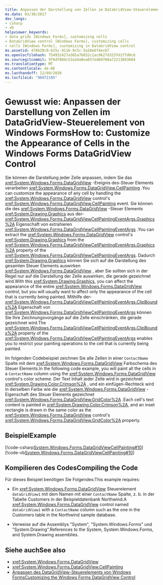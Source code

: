 ```yaml
---
title: Anpassen der Darstellung von Zellen im DataGridView-Steuerelement
ms.date: 03/30/2017
dev_langs:
- csharp
- vb
helpviewer_keywords:
- data grids [Windows Forms], customizing cells
- DataGridView control [Windows Forms], customizing cells
- cells [Windows Forms], customizing in DataGridView control
ms.assetid: 478b20c9-625c-4116-9c5c-5a16e6f4ec67
ms.openlocfilehash: 754932427a365a7b032c1ac9627d3237d1f7d0c6
ms.sourcegitcommit: 9f6df084c53a3da0ea657ed0d708a72213683084
ms.translationtype: MT
ms.contentlocale: de-DE
ms.lasthandoff: 12/09/2020
ms.locfileid: "96972195"
---
```

# <a name="how-to-customize-the-appearance-of-cells-in-the-windows-forms-datagridview-control"></a><span data-ttu-id="2c6a6-102">Gewusst wie: Anpassen der Darstellung von Zellen im DataGridView-Steuerelement von Windows Forms</span><span class="sxs-lookup"><span data-stu-id="2c6a6-102">How to: Customize the Appearance of Cells in the Windows Forms DataGridView Control</span></span>
<span data-ttu-id="2c6a6-103">Sie können die Darstellung jeder Zelle anpassen, indem Sie das <xref:System.Windows.Forms.DataGridView> -Ereignis des-Steuer Elements verarbeiten <xref:System.Windows.Forms.DataGridView.CellPainting> .</span><span class="sxs-lookup"><span data-stu-id="2c6a6-103">You can customize the appearance of any cell by handling the <xref:System.Windows.Forms.DataGridView> control's <xref:System.Windows.Forms.DataGridView.CellPainting> event.</span></span> <span data-ttu-id="2c6a6-104">Sie können die des <xref:System.Windows.Forms.DataGridView> -Steuer Elements <xref:System.Drawing.Graphics> aus der- <xref:System.Windows.Forms.DataGridViewCellPaintingEventArgs.Graphics%2A> Eigenschaft von extrahieren <xref:System.Windows.Forms.DataGridViewCellPaintingEventArgs> .</span><span class="sxs-lookup"><span data-stu-id="2c6a6-104">You can extract the <xref:System.Windows.Forms.DataGridView> control's <xref:System.Drawing.Graphics> from the <xref:System.Windows.Forms.DataGridViewCellPaintingEventArgs.Graphics%2A> property of the <xref:System.Windows.Forms.DataGridViewCellPaintingEventArgs>.</span></span> <span data-ttu-id="2c6a6-105">Dadurch <xref:System.Drawing.Graphics> können Sie sich auf die Darstellung des gesamten Steuer Elements auswirken <xref:System.Windows.Forms.DataGridView> , aber Sie sollten sich in der Regel nur auf die Darstellung der Zelle auswirken, die gerade gezeichnet wird.</span><span class="sxs-lookup"><span data-stu-id="2c6a6-105">With this <xref:System.Drawing.Graphics>, you can affect the appearance of the entire <xref:System.Windows.Forms.DataGridView> control, but you will usually want to affect only the appearance of the cell that is currently being painted.</span></span> <span data-ttu-id="2c6a6-106">Mithilfe der- <xref:System.Windows.Forms.DataGridViewCellPaintingEventArgs.ClipBounds%2A> Eigenschaft von <xref:System.Windows.Forms.DataGridViewCellPaintingEventArgs> können Sie Ihre Zeichnungsvorgänge auf die Zelle einschränken, die gerade gezeichnet wird.</span><span class="sxs-lookup"><span data-stu-id="2c6a6-106">The <xref:System.Windows.Forms.DataGridViewCellPaintingEventArgs.ClipBounds%2A> property of the <xref:System.Windows.Forms.DataGridViewCellPaintingEventArgs> enables you to restrict your painting operations to the cell that is currently being painted.</span></span>  
  
 <span data-ttu-id="2c6a6-107">Im folgenden Codebeispiel zeichnen Sie alle Zellen in einer `ContactName` Spalte mit dem <xref:System.Windows.Forms.DataGridView> Farbschema des Steuer Elements.</span><span class="sxs-lookup"><span data-stu-id="2c6a6-107">In the following code example, you will paint all the cells in a `ContactName` column using the <xref:System.Windows.Forms.DataGridView> control's color scheme.</span></span> <span data-ttu-id="2c6a6-108">Der Text Inhalt jeder Zelle wird in gezeichnet <xref:System.Drawing.Color.Crimson%2A> , und ein einfügen-Rechteck wird in derselben Farbe wie die <xref:System.Windows.Forms.DataGridView> -Eigenschaft des Steuer Elements gezeichnet <xref:System.Windows.Forms.DataGridView.GridColor%2A> .</span><span class="sxs-lookup"><span data-stu-id="2c6a6-108">Each cell's text content is painted in <xref:System.Drawing.Color.Crimson%2A>, and an inset rectangle is drawn in the same color as the <xref:System.Windows.Forms.DataGridView> control's <xref:System.Windows.Forms.DataGridView.GridColor%2A> property.</span></span>  
  
## <a name="example"></a><span data-ttu-id="2c6a6-109">Beispiel</span><span class="sxs-lookup"><span data-stu-id="2c6a6-109">Example</span></span>  
 [!code-csharp[System.Windows.Forms.DataGridViewCellPainting#10](~/samples/snippets/csharp/VS_Snippets_Winforms/System.Windows.Forms.DataGridViewCellPainting/CS/form1.cs#10)]
 [!code-vb[System.Windows.Forms.DataGridViewCellPainting#10](~/samples/snippets/visualbasic/VS_Snippets_Winforms/System.Windows.Forms.DataGridViewCellPainting/VB/form1.vb#10)]  
  
## <a name="compiling-the-code"></a><span data-ttu-id="2c6a6-110">Kompilieren des Codes</span><span class="sxs-lookup"><span data-stu-id="2c6a6-110">Compiling the Code</span></span>  
 <span data-ttu-id="2c6a6-111">Für dieses Beispiel benötigen Sie Folgendes:</span><span class="sxs-lookup"><span data-stu-id="2c6a6-111">This example requires:</span></span>  
  
- <span data-ttu-id="2c6a6-112">Ein <xref:System.Windows.Forms.DataGridView> Steuerelement `dataGridView1` mit dem Namen mit einer `ContactName` Spalte, z. b. in der Tabelle Customers in der Beispieldatenbank Northwind.</span><span class="sxs-lookup"><span data-stu-id="2c6a6-112">A <xref:System.Windows.Forms.DataGridView> control named `dataGridView1` with a `ContactName` column such as the one in the Customers table in the Northwind sample database.</span></span>  
  
- <span data-ttu-id="2c6a6-113">Verweise auf die Assemblys "System", "System.Windows.Forms" und "System.Drawing".</span><span class="sxs-lookup"><span data-stu-id="2c6a6-113">References to the System, System.Windows.Forms, and System.Drawing assemblies.</span></span>  
  
## <a name="see-also"></a><span data-ttu-id="2c6a6-114">Siehe auch</span><span class="sxs-lookup"><span data-stu-id="2c6a6-114">See also</span></span>

- <xref:System.Windows.Forms.DataGridView>
- <xref:System.Windows.Forms.DataGridView.CellPainting>
- [<span data-ttu-id="2c6a6-115">Anpassen des DataGridView-Steuerelements von Windows Forms</span><span class="sxs-lookup"><span data-stu-id="2c6a6-115">Customizing the Windows Forms DataGridView Control</span></span>](customizing-the-windows-forms-datagridview-control.md)
